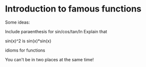 # Introduction to famous functions

Some ideas:

Include paraenthesis for sin/cos/tan/ln
Explain that

sin(x)^2 is sin(x)*sin(x)


idioms for functions

You can't be in two places at the same time!
